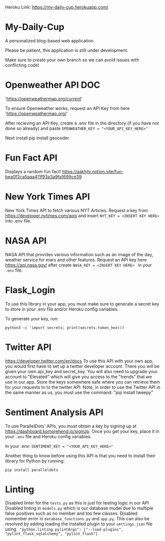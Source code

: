 Heroku Link: https://my-daily-cup.herokuapp.com/
# My-Daily-Cup
A personalized blog-based web application.

Please be patient, this application is still under development.

Make sure to create your own branch so we can avoid issues with conflicting code!

# Openweather API DOC
'https://openweathermap.org/current'

To ensure Openweather works, request an API Key from here
'https://openweathermap.org/'

After recieving an API Key, create a .env file in the directory (if you have not done so already)
and paste `OPENWEATHER_KEY = "<YOUR_API_KEY_HERE>"`

Next install 
pip install geocoder

# Fun Fact API
Displays a random fun fact!
https://aakhilv.notion.site/fun-bea0f2ca5aaa411f93a3a9fa1699ce39

# New York Times API
New York Times API to fetch various NYT Articles. Request a key from https://developer.nytimes.com/apis and insert `NYT_KEY = <INSERT KEY HERE>` into .env file.
# NASA API
NASA API that provides various information such as an image of the day, weather service for mars and other features. Request an API key here https://api.nasa.gov/ after create 
`NASA_KEY = <INSERT KEY HERE> ` in your `.env` file.
# Flask_Login
To use this library in your app, you must make sure to generate a secret key to store in your .env file and/or Heroku config variables.

To generate your key, run:

`python3 -c 'import secrets; print(secrets.token_hex())`


# Twitter API
https://developer.twitter.com/en/docs
To use this API with your own app, you would first have to set up a twitter developer account.
There you will be given your own api_key and secret_key.
You will also need to upgrade your account to "Elevated" which will give you access to the "trends" that we use in our app.
Store the keys somewhere safe where you can retrieve them for your requests to to the twitter API.
Note, in order to use the Twitter API in the same manner as us, you must use the command: "pip install tweepy"

# Sentiment Analysis API 
To use ParallelDots' APIs, you must obtain a key by signing up at https://dashboard.komprehend.io/signUp. Once you get your key, place it in your `.env` file and Heroku config variables.

In your .env:
`SENTIMENT_KEY = "<YOUR_API_KEY_HERE>"`

Another thing to know before using this API is that you need to install their library for Python by running:

`pip install paralleldots`

# Linting

Disabled linter for the `tests.py` as this is just for testing logic in our API
Disabled linting in `models.py` which is our database model due to multiple false positives such as no member and too few classes.
Disabled nomember error in `database_functions.py` and `app.py`. This can also be resolved by adding loading the installed plugin to your `settings.json` file using
` "python.linting.pylintArgs": ["--load-plugins", "pylint_flask_sqlalchemy", "pylint_flask"]`


